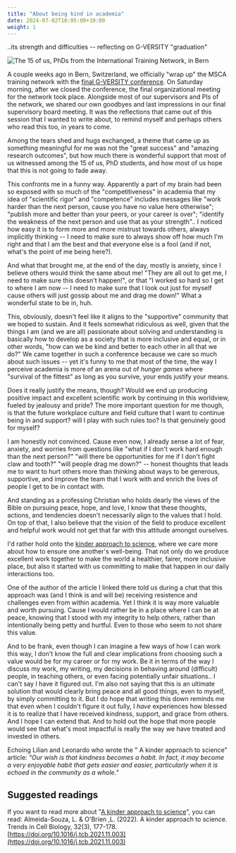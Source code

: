 ```yaml
---
title: "About being kind in academia"
date: 2024-07-02T10:05:00+10:00
weight: 1
---
```


..its strength and difficulties -- reflecting on G-VERSITY "graduation"

![The 15 of us, PhDs from the International Training Network, in Bern](/images/....jpeg)

A couple weeks ago in Bern, Switzerland, we officially "wrap up" the MSCA training network with the [final G-VERSITY conference](https://gversity-2020.eu/final-conference.html). On Saturday morning, after we closed the conference, the final organizational meeting for the network took place. Alongside most of our supervisors and PIs of the network, we shared our own goodbyes and last impressions in our final supervisory board meeting. It was the reflections that came out of this session that I wanted to write about, to remind myself and perhaps others who read this too, in years to come. 

Among the tears shed and hugs exchanged, a theme that came up as something meaningful for me was not the "great success" and "amazing research outcomes", but how much there is wonderful support that most of us witnessed among the 15 of us, PhD students, and how most of us hope that this is not going to fade away.

This confronts me in a funny way. Apparently a part of my brain had been so exposed with so much of the "competitiveness" in academia that my idea of "scientific rigor" and "competence" includes messages like "work harder than the next person, cause you have no value here otherwise"; "publish more and better than your peers, or your career is over"; "identify the weakness of the next person and use that as your strength".. 
I noticed how easy it is to form more and more mistrust towards others, always implicitly thinking -- I need to make sure to always show off how much I'm right and that I am the best and that everyone else is a fool (and if not, what's the point of me being here?). 

And what that brought me, at the end of the day, mostly is anxiety, since I believe others would think the same about me! "They are all out to get me, I need to make sure this doesn't happen!", or that "I worked so hard so I get to where I am now -- I need to make sure that I look out just for myself cause others will just gossip about me and drag me down!"
What a wonderful state to be in, huh.

This, obviously, doesn't feel like it aligns to the "supportive" community that we hoped to sustain. And it feels somewhat ridiculous as well, given that the things I am (and we are all) passionate about solving and understanding is basically how to develop as a society that is more inclusive and equal, or in other words, "how can we be kind and better to each other in all that we do?"
We came together in such a conference because we care so much about such issues  -- yet it's funny to me that most of the time, the way I perceive academia is more of an arena out of *hunger games* where "survival of the fittest" as long as you survive, your ends justify your means.

Does it really justify the means, though? Would we end up producing positive impact and excellent scientific work by continuing in this worldview, fueled by jealousy and pride? The more important question for me though, is that the future workplace culture and field culture that I want to continue being in and support? will I play with such rules too? Is that genuinely good for myself?

I am honestly not convinced. Cause even now, I already sense a lot of fear, anxiety, and worries from questions like "what if I don't work hard enough than the next person?" "will there be opportunities for me if I don't fight claw and tooth?" "will people drag me down?" -- honest thoughts that leads me to want to hurt others more than thinking about ways to be generous, supportive, and improve the team that I work with and enrich the lives of people I get to be in contact with.

And standing as a professing Christian who holds dearly the views of the Bible on pursuing peace, hope, and love, I know that these thoughts, actions, and tendencies doesn't necessarily align to the values that I hold. On top of that, I also believe that the vision of the field to produce excellent and helpful work would not get that far with this attitude amongst ourselves.

I'd rather hold onto the [kinder approach to science](https://doi.org/10.1016/j.tcb.2021.11.003), where we care more about how to ensure one another's well-being. That not only do we produce excellent work together to make the world a healthier, fairer, more inclusive place, but also it started with us committing to make that happen in our daily interactions too. 

One of the author of the article I linked there told us during a chat that this approach was (and I think is and will be) receiving resistence and challenges even from within academia. Yet I think it is way more valuable and worth pursuing. Cause I would rather be in a place where I can be at peace, knowing that I stood with my integrity to help others, rather than intentionally being petty and hurtful. Even to those who seem to not share this value.

And to be frank, even though I can imagine a few ways of how I can work this way, I don't know the full and clear implications from choosing such a value would be for my career or for my work. Be it in terms of the way I discuss my work, my writing, my decisions in behaving around (difficult) people, in teaching others, or even facing potentially unfair situations.. I can't say I have it figured out. I'm also not saying that this is an ultimate solution that would clearly bring peace and all good things, even to myself, by simply committing to it. But I do hope that writing this down reminds me that even when I couldn't figure it out fully, I _have_ experiences how blessed it is to realize that I have received kindness, support, and grace from others. And I hope I can extend that. And to hold out the hope that more people would see that what's most impactful is really the way we have treated and invested in others.

Echoing Lilian and Leonardo who wrote the " A kinder approach to science" article: *"Our wish is that kindness becomes a habit. In fact, it may become a very enjoyable habit that gets easier and easier, particularly when it is echoed in the community as a whole."*

## Suggested readings

If you want to read more about "[A kinder approach to science](https://researchportal.helsinki.fi/files/176225930/A_kinder_approach_to_science_Final.pdf)", you can read: Almeida-Souza, L. & O'Brien ,L. (2022). A kinder approach to science. Trends in Cell Biology, 32(3), 177-178. [https://doi.org/10.1016/j.tcb.2021.11.003](https://doi.org/10.1016/j.tcb.2021.11.003)